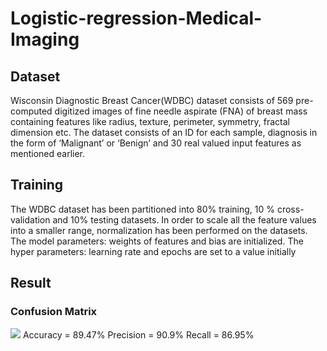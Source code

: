 # Logistic-regression-Medical-Imaging
## Dataset
Wisconsin Diagnostic Breast Cancer(WDBC) dataset consists of 569 pre-computed digitized images of fine needle aspirate (FNA) of breast mass containing features like radius, texture, perimeter, symmetry, fractal dimension etc. The dataset consists of an ID for each sample, diagnosis in the form of ‘Malignant’ or ‘Benign’ and 30 real valued input features as mentioned earlier.
## Training
The WDBC dataset has been partitioned into 80% training, 10 % cross-validation and 10% testing datasets. In order to scale all the feature values into a smaller range, normalization has been performed on the datasets.  The model parameters: weights of features and bias are initialized. The hyper parameters: learning rate and epochs are set to a value initially
## Result
### Confusion Matrix
<img src=https://github.com/NandithaNandanavanam/Logistic-regression-on-WDBC-dataset/blob/master/ConfusionMatrix.PNG>
Accuracy = 89.47%
Precision = 90.9%
Recall = 86.95%
